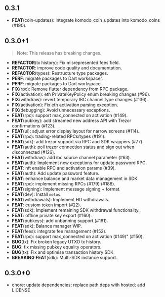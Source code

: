 ## 0.3.1

 - **FEAT**(coin-updates): integrate komodo_coin_updates into komodo_coins (#190).

## 0.3.0+1

> Note: This release has breaking changes.

 - **REFACTOR**(tx history): Fix misrepresented fees field.
 - **REFACTOR**: improve code quality and documentation.
 - **REFACTOR**(types): Restructure type packages.
 - **PERF**: migrate packages to Dart workspace".
 - **PERF**: migrate packages to Dart workspace.
 - **FIX**(rpc): Remove flutter dependency from RPC package.
 - **FIX**(activation): eth PrivateKeyPolicy enum breaking changes (#96).
 - **FIX**(withdraw): revert temporary IBC channel type changes (#136).
 - **FIX**(activation): Fix eth activation parsing exception.
 - **FIX**(debugging): Avoid unnecessary exceptions.
 - **FEAT**(rpc): support max_connected on activation (#149).
 - **FEAT**(pubkey): add streamed new address API with Trezor confirmations (#123).
 - **FEAT**(ui): adjust error display layout for narrow screens (#114).
 - **FEAT**(rpc): trading-related RPCs/types (#191).
 - **FEAT**(sdk): add trezor support via RPC and SDK wrappers (#77).
 - **FEAT**(auth): poll trezor connection status and sign out when disconnected (#126).
 - **FEAT**(withdraw): add ibc source channel parameter (#63).
 - **FEAT**(auth): Implement new exceptions for update password RPC.
 - **FEAT**: nft enable RPC and activation params (#39).
 - **FEAT**(auth): Add update password feature.
 - **FEAT**: enhance balance and market data management in SDK.
 - **FEAT**(rpc): implement missing RPCs (#179) (#188).
 - **FEAT**(signing): Implement message signing + format.
 - **FEAT**(dev): Install `melos`.
 - **FEAT**(withdrawals): Implement HD withdrawals.
 - **FEAT**: custom token import (#22).
 - **FEAT**(sdk): Implement remaining SDK withdrawal functionality.
 - **FEAT**: offline private key export (#160).
 - **FEAT**(pubkeys): add unbanning support (#161).
 - **FEAT**(sdk): Balance manager WIP.
 - **FEAT**(fees): integrate fee management (#152).
 - **FEAT**(rpc): support max_connected on activation (#149)" (#150).
 - **BUG**(tx): Fix broken legacy UTXO tx history.
 - **BUG**: fix missing pubkey equality operators.
 - **BUG**(tx): Fix and optimise transaction history SDK.
 - **BREAKING** **FEAT**(sdk): Multi-SDK instance support.

## 0.3.0+0

- chore: update dependencies; replace path deps with hosted; add LICENSE
